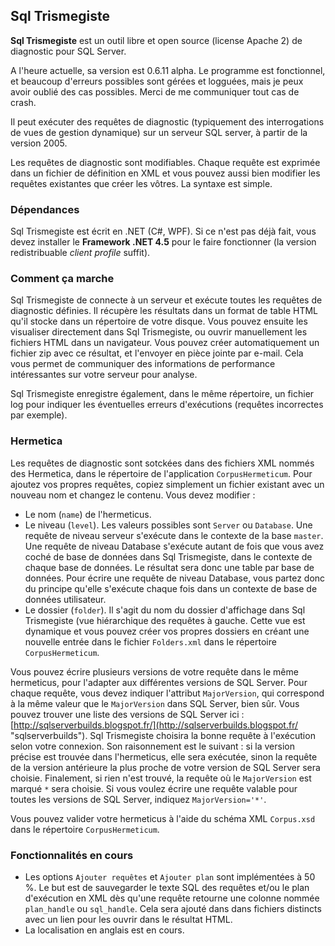 ## Sql Trismegiste ##

**Sql Trismegiste** est un outil libre et open source (license Apache 2) de diagnostic pour SQL Server.

A l'heure actuelle, sa version est 0.6.11 alpha. Le programme est fonctionnel, et beaucoup d'erreurs possibles sont gérées et logguées, mais je peux avoir oublié des cas possibles. Merci de me communiquer tout cas de crash.

Il peut exécuter des requêtes de diagnostic (typiquement des interrogations de vues de gestion dynamique) sur un serveur SQL server, à partir de la version 2005.

Les requêtes de diagnostic sont modifiables. Chaque requête est exprimée dans un fichier de définition en XML et vous pouvez aussi bien modifier les requêtes existantes que créer les vôtres. La syntaxe est simple.

### Dépendances ###

Sql Trismegiste est écrit en .NET (C#, WPF). Si ce n'est pas déjà fait, vous devez installer le **Framework .NET 4.5** pour le faire fonctionner (la version redistribuable *client profile* suffit).

### Comment ça marche ###

Sql Trismegiste de connecte à un serveur et exécute toutes les requêtes de diagnostic définies. Il récupère les résultats dans un format de table HTML qu'il stocke dans un répertoire de votre disque. Vous pouvez ensuite les visualiser directement dans Sql Trismegiste, ou ouvrir manuellement les fichiers HTML dans un navigateur. Vous pouvez créer automatiquement un fichier zip avec ce résultat, et l'envoyer en pièce jointe par e-mail. Cela vous permet de communiquer des informations de performance intéressantes sur votre serveur pour analyse.

Sql Trismegiste enregistre également, dans le même répertoire, un fichier log pour indiquer les éventuelles erreurs d'exécutions (requêtes incorrectes par exemple).

### Hermetica ###

Les requêtes de diagnostic sont sotckées dans des fichiers XML nommés des Hermetica, dans le répertoire de l'application `CorpusHermeticum`. Pour ajoutez vos propres requêtes, copiez simplement un fichier existant avec un nouveau nom et changez le contenu. Vous devez modifier :

- Le nom (`name`) de l'hermeticus.
- Le niveau (`level`). Les valeurs possibles sont `Server` ou `Database`. Une requête de niveau serveur s'exécute dans le contexte de la base `master`. Une requête de niveau Database s'exécute autant de fois que vous avez coché de base de données dans Sql Trismegiste, dans le contexte de chaque base de données. Le résultat sera donc une table par base de données. Pour écrire une requête de niveau Database, vous partez donc du principe qu'elle s'exécute chaque fois dans un contexte de base de données utilisateur.
- Le dossier (`folder`). Il s'agit du nom du dossier d'affichage dans Sql Trismegiste (vue hiérarchique des requêtes à gauche. Cette vue est dynamique et vous pouvez créer vos propres dossiers en créant une nouvelle entrée dans le fichier `Folders.xml` dans le répertoire `CorpusHermeticum`.

Vous pouvez écrire plusieurs versions de votre requête dans le même hermeticus, pour l'adapter aux différentes versions de SQL Server. Pour chaque requête, vous devez indiquer l'attribut `MajorVersion`, qui correspond à la même valeur que le `MajorVersion` dans SQL Server, bien sûr. Vous pouvez trouver une liste des versions de SQL Server ici : [http://sqlserverbuilds.blogspot.fr/](http://sqlserverbuilds.blogspot.fr/ "sqlserverbuilds"). Sql Trismegiste choisira la bonne requête à l'exécution selon votre connexion. Son raisonnement est le suivant : si la version précise est trouvée dans l'hermeticus, elle sera exécutée, sinon la requête de la version antérieure la plus proche de votre version de SQL Server sera choisie. Finalement, si rien n'est trouvé, la requête où le `MajorVersion` est marqué `*` sera choisie. Si vous voulez écrire une requête valable pour toutes les versions de SQL Server, indiquez `MajorVersion='*'`.

Vous pouvez valider votre hermeticus à l'aide du schéma XML `Corpus.xsd` dans le répertoire `CorpusHermeticum`.

### Fonctionnalités en cours ###

- Les options `Ajouter requêtes` et `Ajouter plan` sont implémentées à 50 %. Le but est de sauvegarder le texte SQL des requêtes et/ou le plan d'exécution en XML dès qu'une requête retourne une colonne nommée `plan_handle` ou `sql_handle`. Cela sera ajouté dans dans fichiers distincts avec un lien pour les ouvrir dans le résultat HTML.
- La localisation en anglais est en cours.